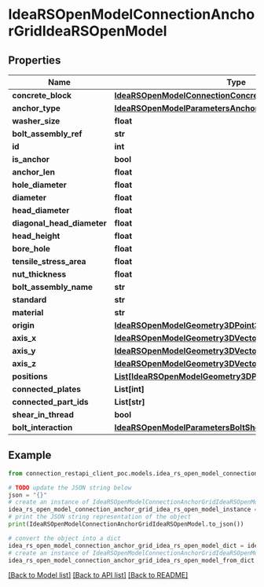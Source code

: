 # IdeaRSOpenModelConnectionAnchorGridIdeaRSOpenModel


## Properties

Name | Type | Description | Notes
------------ | ------------- | ------------- | -------------
**concrete_block** | [**IdeaRSOpenModelConnectionConcreteBlockIdeaRSOpenModel**](IdeaRSOpenModelConnectionConcreteBlockIdeaRSOpenModel.md) |  | [optional] 
**anchor_type** | [**IdeaRSOpenModelParametersAnchorTypeIdeaRSOpenModel**](IdeaRSOpenModelParametersAnchorTypeIdeaRSOpenModel.md) |  | [optional] 
**washer_size** | **float** |  | [optional] 
**bolt_assembly_ref** | **str** |  | [optional] 
**id** | **int** |  | [optional] 
**is_anchor** | **bool** |  | [optional] 
**anchor_len** | **float** |  | [optional] 
**hole_diameter** | **float** |  | [optional] 
**diameter** | **float** |  | [optional] 
**head_diameter** | **float** |  | [optional] 
**diagonal_head_diameter** | **float** |  | [optional] 
**head_height** | **float** |  | [optional] 
**bore_hole** | **float** |  | [optional] 
**tensile_stress_area** | **float** |  | [optional] 
**nut_thickness** | **float** |  | [optional] 
**bolt_assembly_name** | **str** |  | [optional] 
**standard** | **str** |  | [optional] 
**material** | **str** |  | [optional] 
**origin** | [**IdeaRSOpenModelGeometry3DPoint3DIdeaRSOpenModel**](IdeaRSOpenModelGeometry3DPoint3DIdeaRSOpenModel.md) |  | [optional] 
**axis_x** | [**IdeaRSOpenModelGeometry3DVector3DIdeaRSOpenModel**](IdeaRSOpenModelGeometry3DVector3DIdeaRSOpenModel.md) |  | [optional] 
**axis_y** | [**IdeaRSOpenModelGeometry3DVector3DIdeaRSOpenModel**](IdeaRSOpenModelGeometry3DVector3DIdeaRSOpenModel.md) |  | [optional] 
**axis_z** | [**IdeaRSOpenModelGeometry3DVector3DIdeaRSOpenModel**](IdeaRSOpenModelGeometry3DVector3DIdeaRSOpenModel.md) |  | [optional] 
**positions** | [**List[IdeaRSOpenModelGeometry3DPoint3DIdeaRSOpenModel]**](IdeaRSOpenModelGeometry3DPoint3DIdeaRSOpenModel.md) |  | [optional] 
**connected_plates** | **List[int]** |  | [optional] 
**connected_part_ids** | **List[str]** |  | [optional] 
**shear_in_thread** | **bool** |  | [optional] 
**bolt_interaction** | [**IdeaRSOpenModelParametersBoltShearTypeIdeaRSOpenModel**](IdeaRSOpenModelParametersBoltShearTypeIdeaRSOpenModel.md) |  | [optional] 

## Example

```python
from connection_restapi_client_poc.models.idea_rs_open_model_connection_anchor_grid_idea_rs_open_model import IdeaRSOpenModelConnectionAnchorGridIdeaRSOpenModel

# TODO update the JSON string below
json = "{}"
# create an instance of IdeaRSOpenModelConnectionAnchorGridIdeaRSOpenModel from a JSON string
idea_rs_open_model_connection_anchor_grid_idea_rs_open_model_instance = IdeaRSOpenModelConnectionAnchorGridIdeaRSOpenModel.from_json(json)
# print the JSON string representation of the object
print(IdeaRSOpenModelConnectionAnchorGridIdeaRSOpenModel.to_json())

# convert the object into a dict
idea_rs_open_model_connection_anchor_grid_idea_rs_open_model_dict = idea_rs_open_model_connection_anchor_grid_idea_rs_open_model_instance.to_dict()
# create an instance of IdeaRSOpenModelConnectionAnchorGridIdeaRSOpenModel from a dict
idea_rs_open_model_connection_anchor_grid_idea_rs_open_model_from_dict = IdeaRSOpenModelConnectionAnchorGridIdeaRSOpenModel.from_dict(idea_rs_open_model_connection_anchor_grid_idea_rs_open_model_dict)
```
[[Back to Model list]](../README.md#documentation-for-models) [[Back to API list]](../README.md#documentation-for-api-endpoints) [[Back to README]](../README.md)


